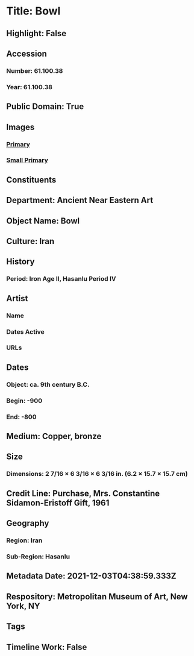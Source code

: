 # Title: Bowl
## Highlight: False
## Accession
### Number: 61.100.38
### Year: 61.100.38
## Public Domain: True
## Images
### [Primary](https://images.metmuseum.org/CRDImages/an/original/ME61_100_38.jpg)
### [Small Primary](https://images.metmuseum.org/CRDImages/an/web-large/ME61_100_38.jpg)
## Constituents
## Department: Ancient Near Eastern Art
## Object Name: Bowl
## Culture: Iran
## History
### Period: Iron Age II, Hasanlu Period IV
## Artist
### Name
### Dates Active
### URLs
## Dates
### Object: ca. 9th century B.C.
### Begin: -900
### End: -800
## Medium: Copper, bronze
## Size
### Dimensions: 2 7/16 × 6 3/16 × 6 3/16 in. (6.2 × 15.7 × 15.7 cm)
## Credit Line: Purchase, Mrs. Constantine Sidamon-Eristoff Gift, 1961
## Geography
### Region: Iran
### Sub-Region: Hasanlu
## Metadata Date: 2021-12-03T04:38:59.333Z
## Respository: Metropolitan Museum of Art, New York, NY
## Tags
## Timeline Work: False